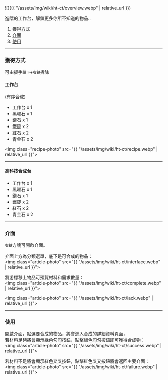![]({{ "/assets/img/wiki/ht-ct/overview.webp" | relative_url }})

進階的工作台，解鎖更多你所不知道的物品..

<div class="article-content">
<ol>
    <li><a href="#獲得方式">獲得方式</a></li>
    <li><a href="#介面">介面</a></li>
    <li><a href="#使用">使用</a></li>
</ol>
</div>

---

<a name="獲得方式"></a>

### 獲得方式

可由扳手`蹲下`+`右鍵`拆除


#### 工作台

(有序合成)

- 工作台 x 1  
- 黑曜石 x 1  
- 鑽石 x 1  
- 鐵錠 x 2  
- 紅石 x 2  
- 青金石 x 2

<img class="recipe-photo" src="{{ "/assets/img/wiki/ht-ct/recipe.webp" | relative_url }}">

<hr class="sub">

#### 高科技合成台

- 工作台 x 1  
- 黑曜石 x 1  
- 鑽石 x 1  
- 鐵錠 x 2  
- 紅石 x 2  
- 青金石 x 2

---

<a name="介面"></a>

### 介面

`右鍵`方塊可開啟介面。

介面上方為分類選單，底下是可合成的物品：  
<img class="article-photo" src="{{ "/assets/img/wiki/ht-ct/interface.webp" | relative_url }}">

將游標移上物品可預覽材料和需求數量：  
<img class="article-photo" src="{{ "/assets/img/wiki/ht-ct/complete.webp" | relative_url }}">

<img class="article-photo" src="{{ "/assets/img/wiki/ht-ct/lack.webp" | relative_url }}">

---

<a name="使用"></a>

### 使用

開啟介面，點選要合成的物品，將會進入合成的詳細資料頁面，  
若材料足夠將會顯示綠色勾勾按鈕，點擊綠色勾勾按鈕即可獲得合成物：  
<img class="article-photo" src="{{ "/assets/img/wiki/ht-ct/success.webp" | relative_url }}">

若材料不足將會顯示紅色叉叉按鈕，點擊紅色叉叉按鈕將會返回主要介面：  
<img class="article-photo" src="{{ "/assets/img/wiki/ht-ct/failure.webp" | relative_url }}">
